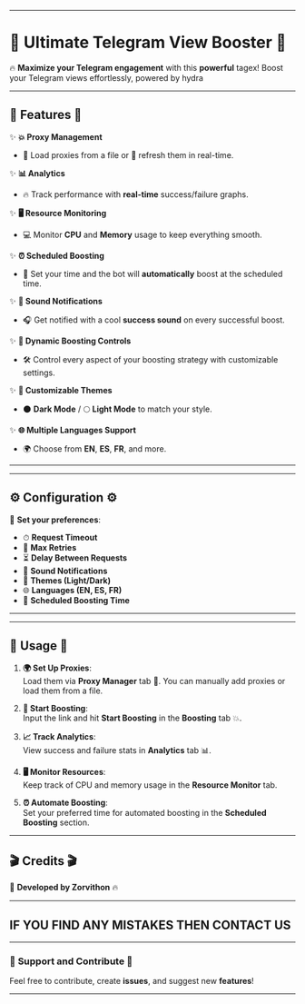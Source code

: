 

---

# 🚀 **Ultimate Telegram View Booster** 🚀

🔥 **Maximize your Telegram engagement** with this **powerful** tagex! Boost your Telegram views effortlessly, powered by hydra

---

## 🌟 **Features** 🌟

✨ **💥 Proxy Management**  
   - 📂 Load proxies from a file or 🔄 refresh them in real-time.

✨ **📊 Analytics**  
   - 🔥 Track performance with **real-time** success/failure graphs.

✨ **🖥 Resource Monitoring**  
   - 💻 Monitor **CPU** and **Memory** usage to keep everything smooth.

✨ **⏰ Scheduled Boosting**  
   - 🚀 Set your time and the bot will **automatically** boost at the scheduled time.

✨ **🔔 Sound Notifications**  
   - 🎧 Get notified with a cool **success sound** on every successful boost.

✨ **💨 Dynamic Boosting Controls**  
   - 🛠 Control every aspect of your boosting strategy with customizable settings.

✨ **🎨 Customizable Themes**  
   - 🌑 **Dark Mode** / 🌕 **Light Mode** to match your style.

✨ **🌐 Multiple Languages Support**  
   - 🌍 Choose from **EN**, **ES**, **FR**, and more.

---
---

## ⚙️ **Configuration** ⚙️

💬 **Set your preferences**:

- ⏱ **Request Timeout**  
- 🔄 **Max Retries**  
- ⏳ **Delay Between Requests**  
- 🔔 **Sound Notifications**  
- 🎨 **Themes (Light/Dark)**  
- 🌐 **Languages (EN, ES, FR)**  
- 📅 **Scheduled Boosting Time**

---
---

## 🎯 **Usage** 🎯

1. **🌍 Set Up Proxies**:  
   Load them via **Proxy Manager** tab 📂. You can manually add proxies or load them from a file.

2. **🚀 Start Boosting**:  
   Input the link and hit **Start Boosting** in the **Boosting** tab 💥.

3. **📈 Track Analytics**:  
   View success and failure stats in **Analytics** tab 📊.

4. **🖥 Monitor Resources**:  
   Keep track of CPU and memory usage in the **Resource Monitor** tab.

5. **⏰ Automate Boosting**:  
   Set your preferred time for automated boosting in the **Scheduled Boosting** section.

---

## 🎬 **Credits** 🎬

🎉 **Developed by Zorvithon** 🔥

---

## IF YOU FIND ANY MISTAKES THEN CONTACT US

---

### 🖤 **Support and Contribute** 🖤  
Feel free to contribute, create **issues**, and suggest new **features**!

---
